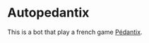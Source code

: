# Autopedantix
This is a bot that play a french game [Pédantix](https://cemantix.certitudes.org/pedantix).
